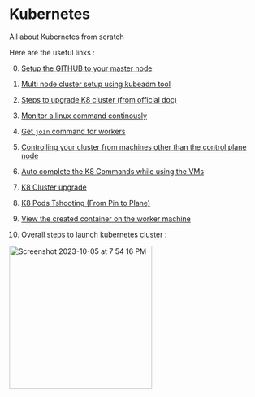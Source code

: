 # Kubernetes

All about Kubernetes from scratch

Here are the useful links :

0. [Setup the GITHUB to your master node](https://github.com/codesclutter/kubernetes/wiki/Setup-the-GITHUB-to-your-master-node)

1. [Multi node cluster setup using kubeadm tool](https://github.com/codesclutter/kubernetes/wiki/Multi-node-cluster-setup-using-kubeadm-tool)

2. [Steps to upgrade K8 cluster (from official doc)](https://github.com/codesclutter/kubernetes/wiki/steps-to-upgrade-K8-cluster-(from-official-doc))

3. [Monitor a linux command continously](https://github.com/codesclutter/kubernetes/wiki/Monitor-a-linux-command-continously)

4. [Get `join` command for workers](https://github.com/codesclutter/kubernetes/wiki/Get-%60join%60-command-for-workers)

5. [Controlling your cluster from machines other than the control plane node](https://github.com/codesclutter/kubernetes/wiki/Controlling-your-cluster-from-machines-other-than-the-control-plane-node)

6. [Auto complete the K8 Commands while using the VMs](https://github.com/codesclutter/kubernetes/wiki/Auto-complete-the-K8-Commands-while-using-the-VMs)

7. [K8 Cluster upgrade](https://github.com/codesclutter/kubernetes/wiki/K8-Cluster-upgrade)

8. [K8 Pods Tshooting (From Pin to Plane)](https://github.com/codesclutter/kubernetes/wiki/K8-Pods-Tshooting-(From-Pin-to-Plane))

9. [View the created container on the worker machine](https://github.com/codesclutter/kubernetes/wiki/View-the-created-container-on-the-worker-machine)

10. Overall steps to launch kubernetes cluster :
    
<img width="281" alt="Screenshot 2023-10-05 at 7 54 16 PM" src="https://github.com/codesclutter/kubernetes/assets/96595431/e990508f-a856-44de-b47c-0069760f71a9">
